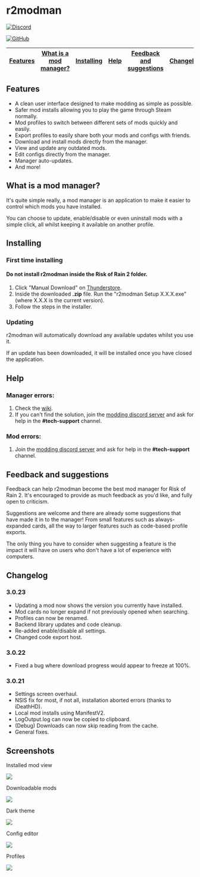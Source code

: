 # r2modman

[![Discord](https://img.shields.io/discord/727304496522461185?label=r2modman%20Discord&style=for-the-badge)](https://discord.gg/jE2zWHY)

[![GitHub](https://img.shields.io/github/license/ebkr/r2modmanPlus?color=orange&style=for-the-badge)](https://github.com/ebkr/r2modmanPlus)

| [Features](#features) | [What is a mod manager?](#what-is-a-mod-manager) | [Installing](#installing) | [Help](#help) | [Feedback and suggestions](#feedback-and-suggestions) | [Changelog](#changelog) | [Screenshots](#screenshots) |
|---|---|---|---|---|---|---|

## Features
- A clean user interface designed to make modding as simple as possible.
- Safer mod installs allowing you to play the game through Steam normally.
- Mod profiles to switch between different sets of mods quickly and easily.
- Export profiles to easily share both your mods and configs with friends.
- Download and install mods directly from the manager.
- View and update any outdated mods.
- Edit configs directly from the manager.
- Manager auto-updates.
- And more!

## What is a mod manager?
It's quite simple really, a mod manager is an application to make it easier to control which mods you have installed.

You can choose to update, enable/disable or even uninstall mods with a simple click, all whilst keeping it available on another profile.

## Installing

### First time installing
#### Do not install r2modman inside the Risk of Rain 2 folder.
1. Click "Manual Download" on [Thunderstore](https://thunderstore.io/package/ebkr/r2modman/).
2. Inside the downloaded **.zip** file. Run the "r2modman Setup X.X.X.exe" (where X.X.X is the current version).
3. Follow the steps in the installer.

### Updating
r2modman will automatically download any available updates whilst you use it.

If an update has been downloaded, it will be installed once you have closed the application.

## Help
### Manager errors:
1. Check the [wiki](https://github.com/ebkr/r2modmanPlus/wiki).
2. If you can't find the solution, join the [modding discord server]() and ask for help in the **#tech-support** channel.

### Mod errors:
1. Join the [modding discord server]() and ask for help in the **#tech-support** channel.

## Feedback and suggestions
Feedback can help r2modman become the best mod manager for Risk of Rain 2.
It's encouraged to provide as much feedback as you'd like, and fully open to criticism.

Suggestions are welcome and there are already some suggestions that have made it in to the manager!
From small features such as always-expanded cards, all the way to larger features such as code-based profile exports.

The only thing you have to consider when suggesting a feature is the impact it will have on users who don't have a lot of experience with computers.

## Changelog
### 3.0.23
- Updating a mod now shows the version you currently have installed.
- Mod cards no longer expand if not previously opened when searching.
- Profiles can now be renamed.
- Backend library updates and code cleanup.
- Re-added enable/disable all settings.
- Changed code export host.

### 3.0.22
- Fixed a bug where download progress would appear to freeze at 100%.

### 3.0.21
- Settings screen overhaul.
- NSIS fix for most, if not all, installation aborted errors (thanks to iDeathHD).
- Local mod installs using ManifestV2.
- LogOutput.log can now be copied to clipboard.
- (Debug) Downloads can now skip reading from the cache.
- General fixes.

## Screenshots

Installed mod view

![](https://i.imgur.com/XNVQBuQ.png)

Downloadable mods

![](https://i.imgur.com/Do6Awz0.png)

Dark theme

![](https://i.imgur.com/szsyGWB.png)

Config editor

![](https://i.imgur.com/mkO4Q4H.png)

Profiles

![](https://i.imgur.com/HtWQIWZ.png)



